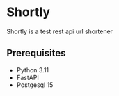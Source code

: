 # Shortly
Shortly is a test rest api url shortener

## Prerequisites
* Python 3.11
* FastAPI
* Postgesql 15